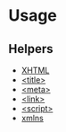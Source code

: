 <!---
# This file is part of the ChillDev ViewHelpers bundle.
#
# @author Rafał Wrzeszcz <rafal.wrzeszcz@wrzasq.pl>
# @copyright 2012 - 2013 © by Rafał Wrzeszcz - Wrzasq.pl.
# @version 0.1.3
# @since 0.0.1
# @package ChillDev\Bundle\ViewHelpersBundle
-->

# Usage

## Helpers

-   [XHTML](./usage/xhtml.md)
-   [&lt;title&gt;](./usage/title.md)
-   [&lt;meta&gt;](./usage/meta.md)
-   [&lt;link&gt;](./usage/link.md)
-   [&lt;script&gt;](./usage/script.md)
-   [xmlns](./usage/xmlns.md)
